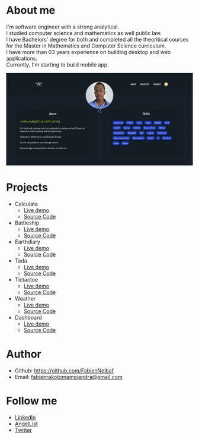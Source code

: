 # About me
I'm software engineer with a strong analytical.  
I studied computer science and mathematics as well public law.  
I have Bachelors' degree for both and completed all the theoritical courses for the Master in Mathematics and Computer Science curriculum.  
I have more than 03 years experience on building desktop and web applications.  
Currently, I'm starting to build mobile app.

![Portfolio](src/images/Portfolio.png)

# Projects
- Calculata
  - [Live demo](https://calculata.herokuapp.com/)
  - [Source Code](https://github.com/FabienNeibaf/Calculator)
- Battleship
  - [Live demo](https://fabienneibaf.github.io/Battleship/)
  - [Source Code](https://github.com/FabienNeibaf/Battleship)
- Earthdiary
  - [Live demo](https://earthdiary.herokuapp.com/)
  - [Source Code](https://github.com/maelfosso/microverse_ror_final_project)
- Tada
  - [Live demo](https://fabienneibaf.github.io/TodoList/)
  - [Source Code](https://github.com/FabienNeibaf/TodoList)
- Tictactoe
  - [Live demo](https://fabienneibaf.github.io/TicTacToe/)
  - [Source Code](https://github.com/FabienNeibaf/TicTacToe)
- Weather
  - [Live demo](https://fabienneibaf.github.io/Weather-App/)
  - [Source Code](https://github.com/FabienNeibaf/Weather-App)
- Dashboard
  - [Live demo](https://fabienneibaf.github.io/Dashboard/)
  - [Source Code](https://github.com/FabienNeibaf/Dashboard)


# Author
- Github: https://github.com/FabienNeibaf
- Email: fabienrakotomampiandra@gmail.com

# Follow me
- [LinkedIn](https://www.linkedin.com/in/fabien-rakotomampiandra-96567b17b/)
- [AngelList](https://angel.co/fabien-rakotomampiandra)
- [Twitter](https://twitter.com/Neibaflintone)

